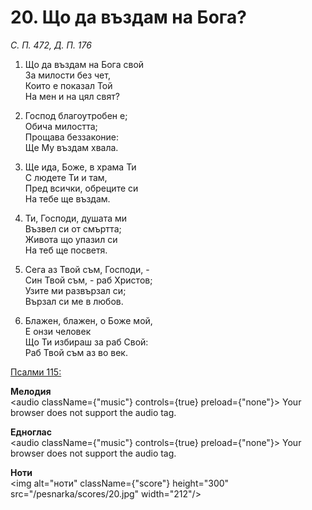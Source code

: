 # 20. Що да въздам на Бога?

_С. П. 472, Д. П. 176_

1. Що да въздам на Бога свой  
За милости без чет,  
Които е показал Той  
На мен и на цял свят?

2. Господ благоутробен е;  
Обича милостта;  
Прощава беззаконие:  
Ще Му въздам хвала.  

3. Ще ида, Боже, в храма Ти  
С людете Ти и там,  
Пред всички, обреците си  
На тебе ще въздам.  

4. Ти, Господи, душата ми  
Възвел си от смъртта;  
Живота що упазил си  
На теб ще посветя.  

5. Сега аз Твой съм, Господи, -  
Син Твой съм, - раб Христов;  
Узите ми развързал си;  
Вързал си ме в любов.  

6. Блажен, блажен, о Боже мой,  
Е онзи человек  
Що Ти избираш за раб Свой:  
Раб Твой съм аз во век.

[Псалми 115:](http://biblia.bg/index.php?k=19&g=115&s=)

**Мелодия**  
<audio className={"music"} controls={true} preload={"none"}>
    <source src="/pesnarka/mp3/20.mp3" type="audio/mpeg"/>
    Your browser does not support the audio tag.
</audio>

**Едноглас**  
<audio className={"music"} controls={true} preload={"none"}>
    <source src="/pesnarka/transp/20.mp3" type="audio/mpeg"/>
    Your browser does not support the audio tag.
</audio>

**Ноти**  
<img alt="ноти" className={"score"} height="300" src="/pesnarka/scores/20.jpg" width="212"/>
